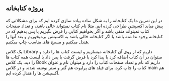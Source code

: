 ## پروژه کتابخانه

در این تمرین ما یک کتابخانه را به شکل ساده پیاده سازی کرده ایم که برای مشکلاتی که پیش میاید
اکسپشن طراحی کرده ایم. مثلا نام کتاب نمیتواند خالی باشد، و تعداد صفحات کتاب نمیتواند منفی باشد
و اگر بخواهیم کتابی را قرض بگیریم یا پس بدهیم که در کتابخانه وجود نداشته باشد یا اگر کتابخانه خالی باشد
به اکسپشن برمیخوریم و بعد آنها را هندل میکنیم و مسیج های مناسب چاپ میکنیم.

یک کلاس Library داریم که از روی آن کتابخانه میسازیم و لیست کتاب ها را دارد و میتوان در آن کتاب اضافه کرد
یا پیدا کرد یا قرض گرفت یا پس داد یا لیست همه کتاب ها را دید. یک کلاس Book داریم که نام و تعداد صفحات
کتاب را دارد و میتوان نام و عنوان کتاب را چاپ کرد.
برای فیلد های پرایوت هم گتر و ستر نوشته شده. و در کلاس main هم اکسپشن ها را هندل کرده ایم.
